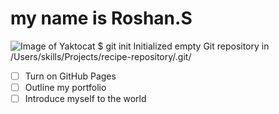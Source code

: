 # my name is Roshan.S
![Image of Yaktocat](https://octodex.github.com/images/yaktocat.png) 
$ git init
Initialized empty Git repository in /Users/skills/Projects/recipe-repository/.git/
- [ ] Turn on GitHub Pages
- [ ] Outline my portfolio
- [ ] Introduce myself to the world
